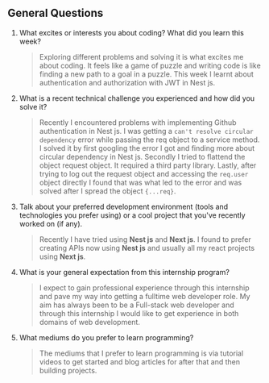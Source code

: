 ## General Questions

1. What excites or interests you about coding? What did you learn this week?
   > Exploring different problems and solving it is what excites me about coding. It feels like a game of puzzle and writing code is like finding a new path to a goal in a puzzle. This week I learnt about authentication and authorization with JWT in Nest js.
2. What is a recent technical challenge you experienced and how did you solve it?
   > Recently I encountered problems with implementing Github authentication in Nest js. I was getting a `can't resolve circular dependency` error while passing the req object to a service method. I solved it by first googling the error I got and finding more about circular dependency in Nest js. Secondly I tried to flattend the object request object. It required a third party library. Lastly, after trying to log out the request object and accessing the `req.user` object directly I found that was what led to the error and was solved after I spread the object `{...req}`.
3. Talk about your preferred development environment (tools and technologies you prefer using) or a cool project that you've recently worked on (if any).

   > Recently I have tried using **Nest js** and **Next js**. I found to prefer creating APIs now using **Nest js** and usually all my react projects using **Next js**.

4. What is your general expectation from this internship program?
   > I expect to gain professional experience through this internship and pave my way into getting a fulltime web developer role. My aim has always been to be a Full-stack web developer and through this internship I would like to get experience in both domains of web development.
5. What mediums do you prefer to learn programming?
   > The mediums that I prefer to learn programming is via tutorial videos to get started and blog articles for after that and then building projects.
